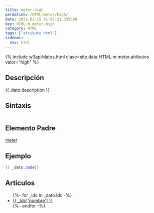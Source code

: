 ```yaml
---
title: meter.high
permalink: /HTML/meter/high/
date: 2021-02-15 01:07:21.335609
key: HTML.m.meter.high
category: HTML
tags: ['atributo html']
sidebar: 
  nav: html
---
```


{% include w3api/datos.html clase=site.data.HTML.m.meter.atributos valor="high" %}

## Descripción
{{_dato.description }}

## Sintaxis
~~~html
~~~

## Elemento Padre
[meter](/HTML/meter/)

## Ejemplo
~~~java
{{ _dato.code}}
~~~

## Artículos
<ul>
{%- for _ldc in _dato.ldc -%}
   <li>
       <a href="{{_ldc['url'] }}">{{ _ldc['nombre'] }}</a>
   </li>
{%- endfor -%}
</ul>
